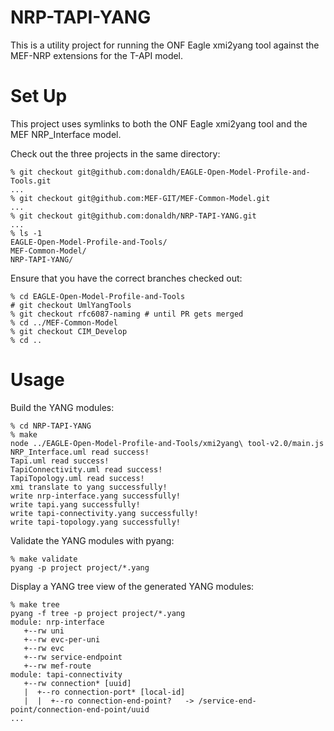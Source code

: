 # NRP-TAPI-YANG

This is a utility project for running the ONF Eagle xmi2yang tool against the MEF-NRP extensions for the T-API model.

# Set Up

This project uses symlinks to both the ONF Eagle xmi2yang tool and the MEF NRP_Interface model.

Check out the three projects in the same directory:

```
% git checkout git@github.com:donaldh/EAGLE-Open-Model-Profile-and-Tools.git
...
% git checkout git@github.com:MEF-GIT/MEF-Common-Model.git
...
% git checkout git@github.com:donaldh/NRP-TAPI-YANG.git
...
% ls -1
EAGLE-Open-Model-Profile-and-Tools/
MEF-Common-Model/
NRP-TAPI-YANG/
```

Ensure that you have the correct branches checked out:

```
% cd EAGLE-Open-Model-Profile-and-Tools
# git checkout UmlYangTools
% git checkout rfc6087-naming # until PR gets merged
% cd ../MEF-Common-Model
% git checkout CIM_Develop
% cd ..
```

# Usage

Build the YANG modules:

```
% cd NRP-TAPI-YANG
% make
node ../EAGLE-Open-Model-Profile-and-Tools/xmi2yang\ tool-v2.0/main.js
NRP_Interface.uml read success!
Tapi.uml read success!
TapiConnectivity.uml read success!
TapiTopology.uml read success!
xmi translate to yang successfully!
write nrp-interface.yang successfully!
write tapi.yang successfully!
write tapi-connectivity.yang successfully!
write tapi-topology.yang successfully!
```

Validate the YANG modules with pyang:

```
% make validate
pyang -p project project/*.yang
```

Display a YANG tree view of the generated YANG modules:

```
% make tree
pyang -f tree -p project project/*.yang
module: nrp-interface
   +--rw uni
   +--rw evc-per-uni
   +--rw evc
   +--rw service-endpoint
   +--rw mef-route
module: tapi-connectivity
   +--rw connection* [uuid]
   |  +--ro connection-port* [local-id]
   |  |  +--ro connection-end-point?   -> /service-end-point/connection-end-point/uuid
...
```
